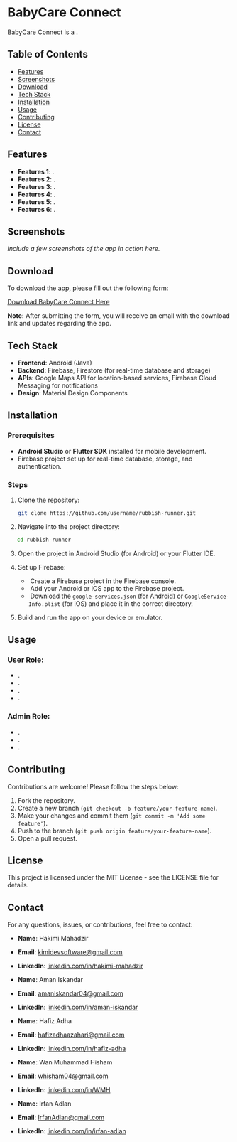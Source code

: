 # BabyCare Connect

BabyCare Connect is a .

## Table of Contents
- [Features](#features)
- [Screenshots](#screenshots)
- [Download](#download)
- [Tech Stack](#tech-stack)
- [Installation](#installation)
- [Usage](#usage)
- [Contributing](#contributing)
- [License](#license)
- [Contact](#contact)

## Features

- **Features 1**: .
- **Features 2**: .
- **Features 3**: .
- **Features 4**: .
- **Features 5**: .
- **Features 6**: .

## Screenshots

*Include a few screenshots of the app in action here.*

## Download

To download the app, please fill out the following form:

[Download BabyCare Connect Here](https://forms.gle/9RM6M4ANsvo54n1U8)

**Note:** After submitting the form, you will receive an email with the download link and updates regarding the app.

## Tech Stack

- **Frontend**: Android (Java) 
- **Backend**: Firebase, Firestore (for real-time database and storage)
- **APIs**: Google Maps API for location-based services, Firebase Cloud Messaging for notifications
- **Design**: Material Design Components

## Installation

### Prerequisites

- **Android Studio** or **Flutter SDK** installed for mobile development.
- Firebase project set up for real-time database, storage, and authentication.

### Steps

1. Clone the repository:

   ```bash
   git clone https://github.com/username/rubbish-runner.git

2. Navigate into the project directory:
```bash
   cd rubbish-runner
```
3. Open the project in Android Studio (for Android) or your Flutter IDE.

4. Set up Firebase:
   - &nbsp;Create a Firebase project in the Firebase console.
   - &nbsp;Add your Android or iOS app to the Firebase project.
   - &nbsp;Download the `google-services.json` (for Android) or `GoogleService-Info.plist` (for iOS) and place it in the correct directory.

5. Build and run the app on your device or emulator.

## Usage

### User Role:
-  .
-  .
-  .
-  .

### Admin Role:
- .
- .
- .

## Contributing
Contributions are welcome! Please follow the steps below:

1. Fork the repository.
2. Create a new branch (`git checkout -b feature/your-feature-name`).
3. Make your changes and commit them (`git commit -m 'Add some feature'`).
4. Push to the branch (`git push origin feature/your-feature-name`).
5. Open a pull request.

## License
This project is licensed under the MIT License - see the LICENSE file for details.

## Contact

For any questions, issues, or contributions, feel free to contact:

- **Name**: Hakimi Mahadzir
- **Email**: [kimidevsoftware@gmail.com](mailto:kimidevsoftware@gmail.com)
- **LinkedIn**: [linkedin.com/in/hakimi-mahadzir](https://www.linkedin.com/in/hakimi-mahadzir-dev/)

- **Name**: Aman Iskandar
- **Email**: [amaniskandar04@gmail.com](mailto:amaniskandar04@gmail.com)
- **LinkedIn**: [linkedin.com/in/aman-iskandar](https://www.linkedin.com/in/aman-iskandar-mohamad-dzulhaidi-723932249/)

- **Name**: Hafiz Adha
- **Email**: [hafizadhaazahari@gmail.com](mailto:hafizadhaazahari@gmail.com)
- **LinkedIn**: [linkedin.com/in/hafiz-adha](https://www.linkedin.com/in/hafiz-adha-bin-mohd-azahari-7871262ab/)

- **Name**: Wan Muhammad Hisham
- **Email**: [whisham04@gmail.com](mailto:whisham04@gmail.com)
- **LinkedIn**: [linkedin.com/in/WMH](https://www.linkedin.com/in/wan-muhammad-hisham-bin-md-edlan-jafny-ba8aa929b/)

- **Name**: Irfan Adlan
- **Email**: [IrfanAdlan@gmail.com](mailto:)
- **LinkedIn**: [linkedin.com/in/irfan-adlan](https://www.linkedin.com/in/muhammad-irfan-9b3615294/)

